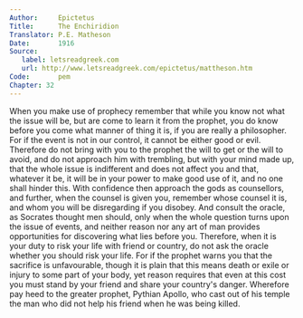 ```yaml
---
Author:     Epictetus  
Title:      The Enchiridion  
Translator: P.E. Matheson
Date:       1916  
Source:
   label: letsreadgreek.com
   url: http://www.letsreadgreek.com/epictetus/mattheson.htm
Code:       pem  
Chapter: 32
---
```


When you make use of prophecy remember that while you know not what the issue
will be, but are come to learn it from the prophet, you do know before you come
what manner of thing it is, if you are really a philosopher. For if the event
is not in our control, it cannot be either good or evil. Therefore do not bring
with you to the prophet the will to get or the will to avoid, and do not
approach him with trembling, but with your mind made up, that the whole issue
is indifferent and does not affect you and that, whatever it be, it will be in
your power to make good use of it, and no one shall hinder this. With
confidence then approach the gods as counsellors, and further, when the counsel
is given you, remember whose counsel it is, and whom you will be disregarding
if you disobey. And consult the oracle, as Socrates thought men should, only
when the whole question turns upon the issue of events, and neither reason nor
any art of man provides opportunities for discovering what lies before you.
Therefore, when it is your duty to risk your life with friend or country, do
not ask the oracle whether you should risk your life. For if the prophet warns
you that the sacrifice is unfavourable, though it is plain that this means
death or exile or injury to some part of your body, yet reason requires that
even at this cost you must stand by your friend and share your country's
danger. Wherefore pay heed to the greater prophet, Pythian Apollo, who cast out
of his temple the man who did not help his friend when he was being killed.


